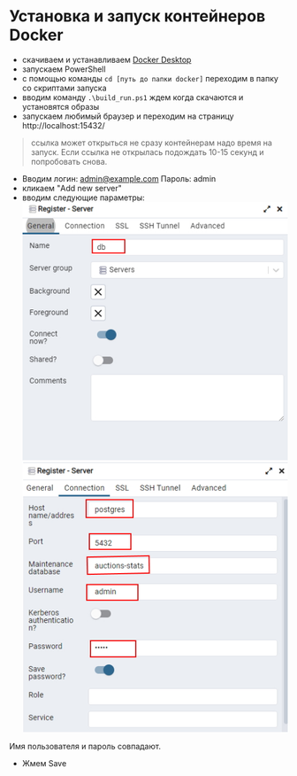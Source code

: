 # Установка и запуск контейнеров Docker

  
- скачиваем и устанавливаем [Docker Desktop](https://www.docker.com/)
- запускаем PowerShell
- с помощью команды `cd [путь до папки docker]` переходим в папку со скриптами запуска
- вводим команду `.\build_run.ps1` ждем когда скачаются и установятся образы
- запускаем любимый браузер и переходим на страницу http://localhost:15432/ 
> ссылка может открыться не сразу контейнерам надо время на запуск.  Если ссылка не открылась подождать 10-15 секунд и попробовать снова.

- Вводим логин: admin@example.com
Пароль: admin
- кликаем "Add new server"
- вводим следующие параметры:
![image](images/general.jpg)
![image](images/connection.jpg)

Имя пользователя и пароль совпадают.

- Жмем Save

